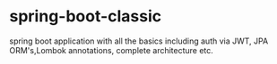 # spring-boot-classic
spring boot application with all the basics including auth via JWT, JPA ORM's,Lombok annotations, complete architecture etc.
